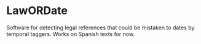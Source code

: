 # LawORDate

Software for detecting legal references that could be mistaken to dates by temporal taggers. Works on Spanish texts for now.
